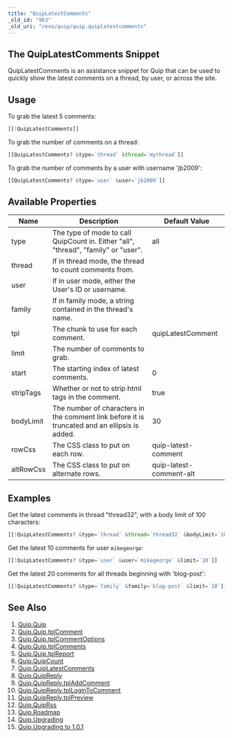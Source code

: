```yaml
---
title: "QuipLatestComments"
_old_id: "963"
_old_uri: "revo/quip/quip.quiplatestcomments"
---
```


## The QuipLatestComments Snippet

QuipLatestComments is an assistance snippet for Quip that can be used to quickly show the latest comments on a thread, by user, or across the site.

## Usage

To grab the latest 5 comments:

``` php 
[[!QuipLatestComments]]
```

To grab the number of comments on a thread:

``` php 
[[QuipLatestComments? &type=`thread` &thread=`mythread`]]
```

To grab the number of comments by a user with username 'jb2009':

``` php 
[[QuipLatestComments? &type=`user` &user=`jb2009`]]
```

## Available Properties

| Name | Description | Default Value |
|------|-------------|---------------|
| type | The type of mode to call QuipCount in. Either "all", "thread", "family" or "user". | all |
| thread | If in thread mode, the thread to count comments from. |  |
| user | If in user mode, either the User's ID or username. |  |
| family | If in family mode, a string contained in the thread's name. |  |
| tpl | The chunk to use for each comment. | quipLatestComment |
| limit | The number of comments to grab. |
| start | The starting index of latest comments. | 0 |
| stripTags | Whether or not to strip html tags in the comment. | true |
| bodyLimit | The number of characters in the comment link before it is truncated and an ellipsis is added. | 30 |
| rowCss | The CSS class to put on each row. | quip-latest-comment |
| altRowCss | The CSS class to put on alternate rows. | quip-latest-comment-alt |

## Examples

Get the latest comments in thread "thread32", with a body limit of 100 characters:

``` php 
[[!QuipLatestComments? &type=`thread` &thread=`thread32` &bodyLimit=`100`]]
```

Get the latest 10 comments for user `mikegeorge`:

``` php 
[[!QuipLatestComments? &type=`user` &user=`mikegeorge` &limit=`10`]]
```

Get the latest 20 comments for all threads beginning with 'blog-post':

``` php 
[[!QuipLatestComments? &type=`family` &family=`blog-post` &limit=`10`]]
```

## See Also

1. [Quip.Quip](/extras/revo/quip/quip.quip)
  1. [Quip.Quip.tplComment](/extras/revo/quip/quip.quip/quip.quip.tplcomment)
  2. [Quip.Quip.tplCommentOptions](/extras/revo/quip/quip.quip/quip.quip.tplcommentoptions)
  3. [Quip.Quip.tplComments](/extras/revo/quip/quip.quip/quip.quip.tplcomments)
  4. [Quip.Quip.tplReport](/extras/revo/quip/quip.quip/quip.quip.tplreport)
2. [Quip.QuipCount](/extras/revo/quip/quip.quipcount)
3. [Quip.QuipLatestComments](/extras/revo/quip/quip.quiplatestcomments)
4. [Quip.QuipReply](/extras/revo/quip/quip.quipreply)
  1. [Quip.QuipReply.tplAddComment](/extras/revo/quip/quip.quipreply/quip.quipreply.tpladdcomment)
  2. [Quip.QuipReply.tplLoginToComment](/extras/revo/quip/quip.quipreply/quip.quipreply.tpllogintocomment)
  3. [Quip.QuipReply.tplPreview](/extras/revo/quip/quip.quipreply/quip.quipreply.tplpreview)
5. [Quip.QuipRss](/extras/revo/quip/quip.quiprss)
6. [Quip.Roadmap](/extras/revo/quip/quip.roadmap)
7. [Quip.Upgrading](/extras/revo/quip/quip.upgrading)
  1. [Quip.Upgrading to 1.0.1](/extras/revo/quip/quip.upgrading/quip.upgrading-to-1.0.1)